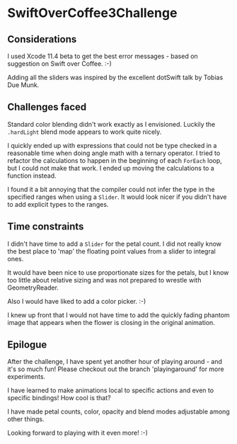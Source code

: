 # SwiftOverCoffee3Challenge

## Considerations

I used Xcode 11.4 beta to get the best error messages - based on suggestion on Swift over Coffee. :-)

Adding all the sliders was inspired by the excellent dotSwift talk by Tobias Due Munk.

## Challenges faced

Standard color blending didn't work exactly as I envisioned. Luckily the `.hardLight` blend mode appears to work quite nicely.

I quickly ended up with expressions that could not be type checked in a reasonable time when doing angle math with a ternary operator. 
I tried to refactor the calculations to happen in the beginning of each `ForEach` loop, but I could not make that work. 
I ended up moving the calculations to a function instead.

I found it a bit annoying that the compiler could not infer the type in the specified ranges when using a `Slider`. It would look nicer if you didn't have to add explicit types to the ranges.

## Time constraints 

I didn't have time to add a `Slider` for the petal count. I did not really know the best place to 'map' the floating point values from a slider to integral ones.

It would have been nice to use proportionate sizes for the petals, but I know too little about relative sizing and was not prepared to wrestle with GeometryReader.

Also I would have liked to add a color picker. :-)

I knew up front that I would not have time to add the quickly fading phantom image that appears when the flower is closing in the original animation.

## Epilogue

After the challenge, I have spent yet another hour of playing around - and it's so much fun!
Please checkout out the branch 'playingaround' for more experiments.

I have learned to make animations local to specific actions and even to specific bindings! How cool is that?

I have made petal counts, color, opacity and blend modes adjustable among other things.

Looking forward to playing with it even more! :-)
